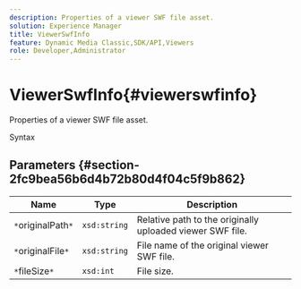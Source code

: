 ```yaml
---
description: Properties of a viewer SWF file asset.
solution: Experience Manager
title: ViewerSwfInfo
feature: Dynamic Media Classic,SDK/API,Viewers
role: Developer,Administrator
---
```


# ViewerSwfInfo{#viewerswfinfo}

Properties of a viewer SWF file asset.

 Syntax 

## Parameters {#section-2fc9bea56b6d4b72b80d4f04c5f9b862}

|  Name  | Type  | Description  |
|---|---|---|
|  `*`originalPath`*`  | `xsd:string`  | Relative path to the originally uploaded viewer SWF file.  |
|  `*`originalFile`*`  | `xsd:string`  | File name of the original viewer SWF file.  |
|  `*`fileSize`*`  | `xsd:int`  | File size.  |

